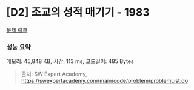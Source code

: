 # [D2] 조교의 성적 매기기 - 1983 

[문제 링크](https://swexpertacademy.com/main/code/problem/problemDetail.do?contestProbId=AV5PwGK6AcIDFAUq) 

### 성능 요약

메모리: 45,848 KB, 시간: 113 ms, 코드길이: 485 Bytes



> 출처: SW Expert Academy, https://swexpertacademy.com/main/code/problem/problemList.do
